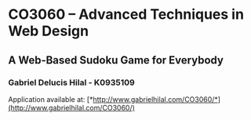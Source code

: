 # CO3060 – Advanced Techniques in Web Design
## A Web-Based Sudoku Game for Everybody
### Gabriel Delucis Hilal - K0935109

Application available at: [*http://www.gabrielhilal.com/CO3060/*](http://www.gabrielhilal.com/CO3060/)


